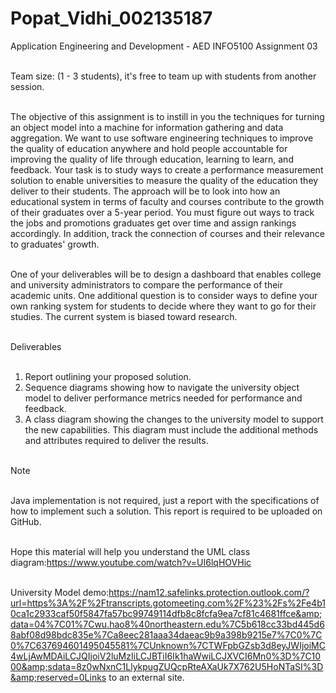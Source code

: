 # Popat_Vidhi_002135187

Application Engineering and Development - AED INFO5100 Assignment 03 <br/> <br/>

Team size: (1 - 3 students), it's free to team up with students from another session. <br/><br/>


The objective of this assignment is to instill in you the techniques for turning an object model into a machine for information gathering and data aggregation. We want to use software engineering techniques to improve the quality of education anywhere and hold people accountable for improving the quality of life through education, learning to learn, and feedback. Your task is to study ways to create a performance measurement solution to enable universities to measure the quality of the education they deliver to their students. The approach will be to look into how an educational system in terms of faculty and courses contribute to the growth of their graduates over a 5-year period. You must figure out ways to track the jobs and promotions graduates get over time and assign rankings accordingly. In addition, track the connection of courses and their relevance to graduates' growth. <br/><br/>

One of your deliverables will be to design a dashboard that enables college and university administrators to compare the performance of their academic units. One additional question is to consider ways to define your own ranking system for students to decide where they want to go for their studies. The current system is biased toward research. <br/><br/>

Deliverables <br/><br/>

1. Report outlining your proposed solution.<br/>
2. Sequence diagrams showing how to navigate the university object model to deliver performance metrics needed for performance and feedback.<br/>
3. A class diagram showing the changes to the university model to support the new capabilities. This diagram must include the additional methods and attributes required to deliver the results. <br/><br/>
 

Note <br/><br/>

Java implementation is not required, just a report with the specifications of how to implement such a solution. This report is required to be uploaded on GitHub.<br/> <br/>

Hope this material will help you understand the UML class diagram:https://www.youtube.com/watch?v=UI6lqHOVHic <br/><br/>

University Model demo:https://nam12.safelinks.protection.outlook.com/?url=https%3A%2F%2Ftranscripts.gotomeeting.com%2F%23%2Fs%2Fe4b10ca1c2933caf50f5847fa57bc99749114dfb8c8fcfa9ea7cf81c4681ffce&amp;data=04%7C01%7Cwu.hao8%40northeastern.edu%7C5b618cc33bd445d68abf08d98bdc835e%7Ca8eec281aaa34daeac9b9a398b9215e7%7C0%7C0%7C637694601495045581%7CUnknown%7CTWFpbGZsb3d8eyJWIjoiMC4wLjAwMDAiLCJQIjoiV2luMzIiLCJBTiI6Ik1haWwiLCJXVCI6Mn0%3D%7C1000&amp;sdata=8z0wNxnC1LlykpugZUQcpRteAXaUk7X762U5HoNTaSI%3D&amp;reserved=0Links to an external site.

 
